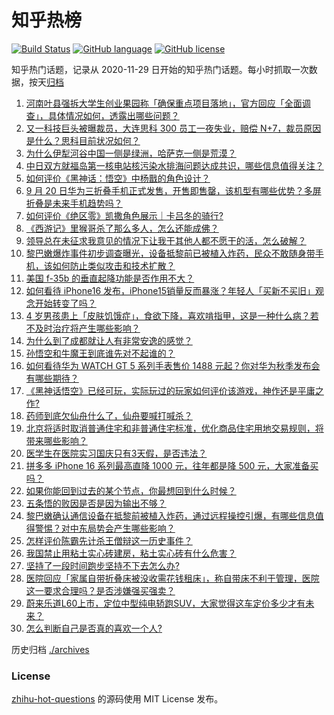 # 知乎热榜
[![Build Status](https://github.com/ToWeLong/zhihu-hot-questions/workflows/CI/badge.svg)](https://github.com/ToWeLong/zhihu-hot-questions/actions)
[![GitHub language](https://img.shields.io/badge/language-golang-orange.svg)](https://golang.org/)
[![GitHub license](https://img.shields.io/github/license/ToWeLong/zhihu-hot-questions)](https://github.com/ToWeLong/zhihu-hot-questions/blob/main/LICENSE)

知乎热门话题，记录从 2020-11-29 日开始的知乎热门话题。每小时抓取一次数据，按天[归档](./archives)

<!-- BEGIN -->

1. [河南叶县强拆大学生创业果园称「确保重点项目落地」，官方回应「全面调查」，具体情况如何，透露出哪些问题？](https://www.zhihu.com/question/667512606)
1. [又一科技巨头被曝裁员，大连思科 300 员工一夜失业，赔偿 N+7，裁员原因是什么？思科目前状况如何？](https://www.zhihu.com/question/667658812)
1. [为什么伊犁河谷中国一侧是绿洲，哈萨克一侧是荒漠？](https://www.zhihu.com/question/667219103)
1. [中日双方就福岛第一核电站核污染水排海问题达成共识，哪些信息值得关注？](https://www.zhihu.com/question/667677159)
1. [如何评价《黑神话：悟空》中杨戬的角色设计？](https://www.zhihu.com/question/664777017)
1. [9 月 20 日华为三折叠手机正式发售，开售即售罄，该机型有哪些优势？多屏折叠是未来手机趋势吗？](https://www.zhihu.com/question/667663469)
1. [如何评价《绝区零》凯撒角色展示｜卡吕冬的骑行?](https://www.zhihu.com/question/667669851)
1. [《西游记》里猴哥杀了那么多人，怎么还能成佛？](https://www.zhihu.com/question/666820152)
1. [领导总在未征求我意见的情况下让我干其他人都不愿干的活，怎么破解？](https://www.zhihu.com/question/667385742)
1. [黎巴嫩爆炸事件初步调查曝光，设备抵黎前已被植入炸药，民众不敢随身带手机，该如何防止类似攻击和技术扩散？](https://www.zhihu.com/question/667655235)
1. [美国 f-35b 的垂直起降功能是否作用不大？](https://www.zhihu.com/question/667527916)
1. [如何看待 iPhone16 发布，iPhone15销量反而暴涨？年轻人「买新不买旧」观念开始转变了吗？](https://www.zhihu.com/question/667665959)
1. [4 岁男孩患上「皮肤饥饿症」，食欲下降，喜欢啃指甲，这是一种什么病？若不及时治疗将产生哪些影响？](https://www.zhihu.com/question/667651867)
1. [为什么到了成都就让人有非常安逸的感觉？](https://www.zhihu.com/question/656785094)
1. [孙悟空和牛魔王到底谁先对不起谁的？](https://www.zhihu.com/question/666796790)
1. [如何看待华为 WATCH GT 5 系列手表售价 1488 元起？你对华为秋季发布会有哪些期待？](https://www.zhihu.com/question/667677531)
1. [《黑神话悟空》已经可玩，实际玩过的玩家如何评价该游戏，神作还是平庸之作?](https://www.zhihu.com/question/664780123)
1. [药师到底欠仙舟什么了，仙舟要喊打喊杀？](https://www.zhihu.com/question/663281173)
1. [北京将适时取消普通住宅和非普通住宅标准，优化商品住宅用地交易规则，将带来哪些影响？](https://www.zhihu.com/question/667652106)
1. [医学生在医院实习国庆只有3天假，是否违法？](https://www.zhihu.com/question/667341913)
1. [拼多多 iPhone 16 系列最高直降 1000 元，往年都是降 500 元，大家准备买吗？](https://www.zhihu.com/question/667664492)
1. [如果你能回到过去的某个节点，你最想回到什么时候？](https://www.zhihu.com/question/662443795)
1. [五条悟的败因是否是因为输出不够？](https://www.zhihu.com/question/624527948)
1. [黎巴嫩确认通信设备在抵黎前被植入炸药，通过远程操控引爆，有哪些信息值得警惕？对中东局势会产生哪些影响？](https://www.zhihu.com/question/667655897)
1. [怎样评价陈霸先计杀王僧辩这一历史事件？](https://www.zhihu.com/question/49882560)
1. [我国禁止用粘土实心砖建房，粘土实心砖有什么危害？](https://www.zhihu.com/question/638126520)
1. [坚持了一段时间跑步坚持不下去怎么办?](https://www.zhihu.com/question/667243424)
1. [医院回应「家属自带折叠床被没收需花钱租床」，称自带床不利于管理，医院这一要求合理吗？是否涉嫌强买强卖？](https://www.zhihu.com/question/667652654)
1. [蔚来乐道L60上市，定位中型纯电轿跑SUV，大家觉得这车定价多少才有未来？](https://www.zhihu.com/question/667611975)
1. [怎么判断自己是否真的喜欢一个人?](https://www.zhihu.com/question/31178630)

<!-- END -->

历史归档 [./archives](./archives)


### License
[zhihu-hot-questions](https://github.com/towelong/zhihu-hot-questions) 的源码使用 MIT License 发布。